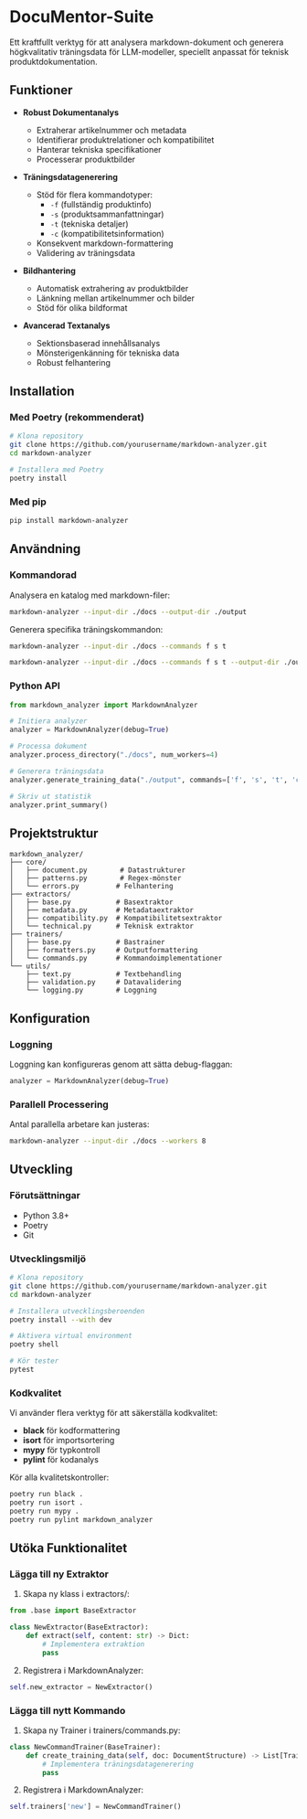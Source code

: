 # DocuMentor-Suite


Ett kraftfullt verktyg för att analysera markdown-dokument och generera högkvalitativ träningsdata för LLM-modeller, speciellt anpassat för teknisk produktdokumentation.

## Funktioner

- **Robust Dokumentanalys**
  - Extraherar artikelnummer och metadata
  - Identifierar produktrelationer och kompatibilitet
  - Hanterar tekniska specifikationer
  - Processerar produktbilder

- **Träningsdatagenerering**
  - Stöd för flera kommandotyper:
    - `-f` (fullständig produktinfo)
    - `-s` (produktsammanfattningar)
    - `-t` (tekniska detaljer)
    - `-c` (kompatibilitetsinformation)
  - Konsekvent markdown-formattering
  - Validering av träningsdata

- **Bildhantering**
  - Automatisk extrahering av produktbilder
  - Länkning mellan artikelnummer och bilder
  - Stöd för olika bildformat

- **Avancerad Textanalys**
  - Sektionsbaserad innehållsanalys
  - Mönsterigenkänning för tekniska data
  - Robust felhantering

## Installation

### Med Poetry (rekommenderat)

```bash
# Klona repository
git clone https://github.com/yourusername/markdown-analyzer.git
cd markdown-analyzer

# Installera med Poetry
poetry install
```

### Med pip

```bash
pip install markdown-analyzer
```

## Användning

### Kommandorad

Analysera en katalog med markdown-filer:

```bash
markdown-analyzer --input-dir ./docs --output-dir ./output
```

Generera specifika träningskommandon:

```bash
markdown-analyzer --input-dir ./docs --commands f s t
```


```bash
markdown-analyzer --input-dir ./docs --commands f s t --output-dir ./output
```

### Python API

```python
from markdown_analyzer import MarkdownAnalyzer

# Initiera analyzer
analyzer = MarkdownAnalyzer(debug=True)

# Processa dokument
analyzer.process_directory("./docs", num_workers=4)

# Generera träningsdata
analyzer.generate_training_data("./output", commands=['f', 's', 't', 'c'])

# Skriv ut statistik
analyzer.print_summary()
```

## Projektstruktur

```
markdown_analyzer/
├── core/
│   ├── document.py        # Datastrukturer
│   ├── patterns.py        # Regex-mönster
│   └── errors.py         # Felhantering
├── extractors/
│   ├── base.py           # Basextraktor
│   ├── metadata.py       # Metadataextraktor
│   ├── compatibility.py  # Kompatibilitetsextraktor
│   └── technical.py      # Teknisk extraktor
├── trainers/
│   ├── base.py           # Bastrainer
│   ├── formatters.py     # Outputformattering
│   └── commands.py       # Kommandoimplementationer
└── utils/
    ├── text.py           # Textbehandling
    ├── validation.py     # Datavalidering
    └── logging.py        # Loggning
```

## Konfiguration

### Loggning

Loggning kan konfigureras genom att sätta debug-flaggan:

```python
analyzer = MarkdownAnalyzer(debug=True)
```

### Parallell Processering

Antal parallella arbetare kan justeras:

```bash
markdown-analyzer --input-dir ./docs --workers 8
```

## Utveckling

### Förutsättningar

- Python 3.8+
- Poetry
- Git

### Utvecklingsmiljö

```bash
# Klona repository
git clone https://github.com/yourusername/markdown-analyzer.git
cd markdown-analyzer

# Installera utvecklingsberoenden
poetry install --with dev

# Aktivera virtual environment
poetry shell

# Kör tester
pytest
```

### Kodkvalitet

Vi använder flera verktyg för att säkerställa kodkvalitet:

- **black** för kodformattering
- **isort** för importsortering
- **mypy** för typkontroll
- **pylint** för kodanalys

Kör alla kvalitetskontroller:

```bash
poetry run black .
poetry run isort .
poetry run mypy .
poetry run pylint markdown_analyzer
```

## Utöka Funktionalitet

### Lägga till ny Extraktor

1. Skapa ny klass i extractors/:
```python
from .base import BaseExtractor

class NewExtractor(BaseExtractor):
    def extract(self, content: str) -> Dict:
        # Implementera extraktion
        pass
```

2. Registrera i MarkdownAnalyzer:
```python
self.new_extractor = NewExtractor()
```

### Lägga till nytt Kommando

1. Skapa ny Trainer i trainers/commands.py:
```python
class NewCommandTrainer(BaseTrainer):
    def create_training_data(self, doc: DocumentStructure) -> List[TrainingExample]:
        # Implementera träningsdatagenerering
        pass
```

2. Registrera i MarkdownAnalyzer:
```python
self.trainers['new'] = NewCommandTrainer()
```

